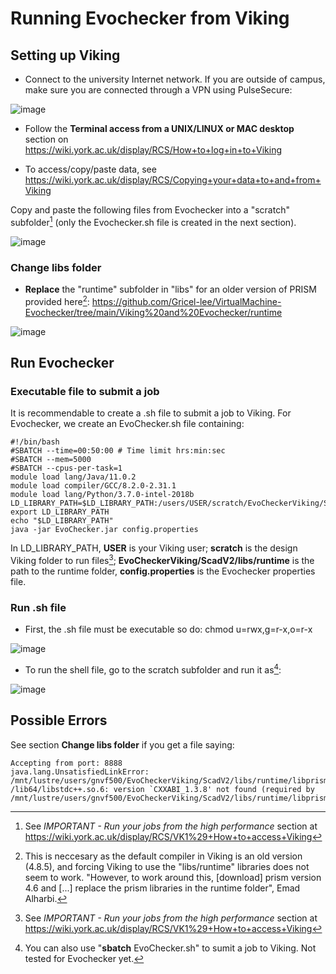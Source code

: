 # Running Evochecker from Viking

## Setting up Viking

- Connect to the university Internet network. If you are outside of campus, make sure you are connected through a VPN using PulseSecure:

![image](https://user-images.githubusercontent.com/63869574/143794614-5e85dbfa-6508-4c03-abf8-943abbdada8f.png)

- Follow the **Terminal access from a UNIX/LINUX or MAC desktop** section on https://wiki.york.ac.uk/display/RCS/How+to+log+in+to+Viking 

- To access/copy/paste data, see https://wiki.york.ac.uk/display/RCS/Copying+your+data+to+and+from+Viking 

Copy and paste the following files from Evochecker into a "scratch" subfolder[^1] (only the Evochecker.sh file is created in the next section).

![image](https://user-images.githubusercontent.com/63869574/143893682-c9c60585-631c-458e-a8e8-7f3c72be841d.png)

### Change libs folder

- **Replace** the "runtime" subfolder in "libs" for an older version of PRISM provided here[^2]: https://github.com/Gricel-lee/VirtualMachine-Evochecker/tree/main/Viking%20and%20Evochecker/runtime

![image](https://user-images.githubusercontent.com/63869574/143893629-22d0e0fc-6248-4e3d-bf0f-2a6f2c6fc4a0.png)


## Run Evochecker
### Executable file to submit a job
It is recommendable to create a .sh file to submit a job to Viking. 
For Evochecker, we create an EvoChecker.sh file containing:

```
#!/bin/bash
#SBATCH --time=00:50:00 # Time limit hrs:min:sec
#SBATCH --mem=5000
#SBATCH --cpus-per-task=1
module load lang/Java/11.0.2
module load compiler/GCC/8.2.0-2.31.1
module load lang/Python/3.7.0-intel-2018b
LD_LIBRARY_PATH=$LD_LIBRARY_PATH:/users/USER/scratch/EvoCheckerViking/ScadV2/libs/runtime
export LD_LIBRARY_PATH
echo "$LD_LIBRARY_PATH"
java -jar EvoChecker.jar config.properties 

```
In LD_LIBRARY_PATH, **USER** is your Viking user; **scratch** is the design Viking folder to run files[^1]; **EvoCheckerViking/ScadV2/libs/runtime** is the path to the runtime folder, **config.properties** is the Evochecker properties file. 



### Run .sh file

- First, the .sh file must be executable so do: chmod u=rwx,g=r-x,o=r-x 

![image](https://user-images.githubusercontent.com/63869574/143779349-bcbdcc6f-2159-467e-bbf7-799542f215e2.png)

- To run the shell file, go to the scratch subfolder and run it as[^3]:

![image](https://user-images.githubusercontent.com/63869574/143894178-ab36e910-8cb0-4a2a-87c0-6e6295b57b84.png)



## Possible Errors
See section **Change libs folder** if you get a file saying:
```
Accepting from port: 8888
java.lang.UnsatisfiedLinkError: /mnt/lustre/users/gnvf500/EvoCheckerViking/ScadV2/libs/runtime/libprism.so: /lib64/libstdc++.so.6: version `CXXABI_1.3.8' not found (required by /mnt/lustre/users/gnvf500/EvoCheckerViking/ScadV2/libs/runtime/libprism.so)
```


[^1]: See _IMPORTANT - Run your jobs from the high performance_ section at https://wiki.york.ac.uk/display/RCS/VK1%29+How+to+access+Viking

[^2]: This is neccesary as the default compiler in Viking is an old version (4.8.5), and forcing Viking to use the "libs/runtime" libraries does not seem to work. "However, to work around this, \[download\] prism version 4.6 and \[...\] replace the prism libraries in the runtime folder", Emad Alharbi. 

[^3]: You can also use "**sbatch** EvoChecker.sh" to sumit a job to Viking. Not tested for Evochecker yet.
